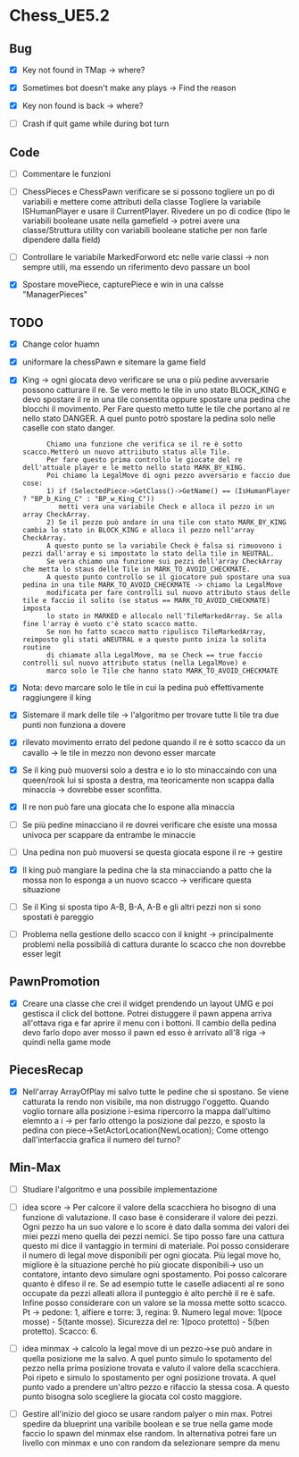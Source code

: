 # Chess_UE5.2

## Bug
- [x] Key not found in TMap -> where?
- [x] Sometimes bot doesn't make any plays -> Find the reason
- [x] Key non found is back -> where?
- [ ] Crash if quit game while during bot turn


## Code
- [ ] Commentare le funzioni
- [ ] ChessPieces e ChessPawn verificare se si possono togliere un po di variabili e mettere come attributi della classe
      Togliere la variabile ISHumanPlayer e usare il CurrentPlayer. Rivedere un po di codice (tipo le variabili booleane usate nella gamefield -> 
      potrei avere una classe/Struttura utility con variabili booleane statiche per non farle dipendere dalla field)
- [ ] Controllare le variabile MarkedForword etc nelle varie classi -> non sempre utili, ma essendo un riferimento devo passare un bool
- [x] Spostare movePiece, capturePiece e win in una calsse "ManagerPieces"


## TODO

- [x] Change color huamn
- [x] uniformare la chessPawn e sitemare la game field
- [x] King -> ogni giocata devo verificare se una o più pedine avversarie possono catturare il re. Se vero metto le tile in uno stato BLOCK_KING 
            e devo spostare il re in una tile consentita oppure spostare una pedina che blocchi il movimento. Per Fare questo metto tutte le tile 
            che portano al re nello stato DANGER. A quel punto potrò spostare la pedina solo nelle caselle con stato danger.

            Chiamo una funzione che verifica se il re è sotto scacco.Metterò un nuovo attriibuto status alle Tile.
            Per fare questo prima controllo le giocate del re dell'attuale player e le metto nello stato MARK_BY_KING. 
            Poi chiamo la LegalMove di ogni pezzo avversario e faccio due cose:
            1) if (SelectedPiece->GetClass()->GetName() == (IsHumanPlayer ? "BP_b_King_C" : "BP_w_King_C"))
               metti vera una variabile Check e alloca il pezzo in un array CheckArray.
            2) Se il pezzo può andare in una tile con stato MARK_BY_KING cambia lo stato in BLOCK_KING e alloca il pezzo nell'array CheckArray.
            A questo punto se la variabile Check è falsa si rimuovono i pezzi dall'array e si impostato lo stato della tile in NEUTRAL. 
            Se vera chiamo una funzione sui pezzi dell'array CheckArray che metta lo staus delle Tile in MARK_TO_AVOID_CHECKMATE.
            A questo punto controllo se il giocatore può spostare una sua pedina in una tile MARK_TO_AVOID_CHECKMATE -> chiamo la LegalMove 
            modificata per fare controlli sul nuovo attributo staus delle tile e faccio il solito (se status == MARK_TO_AVOID_CHECKMATE) imposta
            lo stato in MARKED e allocalo nell'TileMarkedArray. Se alla fine l'array è vuoto c'è stato scacco matto.
            Se non ho fatto scacco matto ripulisco TileMarkedArray, reimposto gli stati aNEUTRAL e a questo punto iniza la solita routine 
            di chiamate alla LegalMove, ma se Check == true faccio controlli sul nuovo attributo status (nella LegalMove) e 
            marco solo le Tile che hanno stato MARK_TO_AVOID_CHECKMATE

- [x] Nota: devo marcare solo le tile in cui la pedina può effettivamente raggiungere il king
- [x] Sistemare il mark delle tile -> l'algoritmo per trovare tutte li tile tra due punti non funziona a dovere
- [x] rilevato movimento errato del pedone quando il re è sotto scacco da un cavallo -> le tile in mezzo non devono esser marcate
- [x] Se il king può muoversi solo a destra e io lo sto minaccaindo con una queen/rook lui si sposta a destra, ma teoricamente non
      scappa dalla minaccia -> dovrebbe esser sconfitta.
- [x] Il re non può fare una giocata che lo espone alla minaccia
- [ ] Se più pedine minacciano il re dovrei verificare che esiste una mossa univoca per scappare da entrambe le minaccie
- [ ] Una pedina non può muoversi se questa giocata espone il re -> gestire
- [x] Il king può mangiare la pedina che la sta minacciando a patto che la mossa non lo esponga a un nuovo scacco -> verificare questa situazione
- [ ] Se il King si sposta tipo A-B, B-A, A-B e gli altri pezzi non si sono spostati è pareggio
- [ ] Problema nella gestione dello scacco con il knight -> principalmente problemi nella possibilià di cattura durante lo scacco 
                                                            che non dovrebbe esser legit


## PawnPromotion 
- [x] Creare una classe che crei il widget prendendo un layout UMG e poi gestisca il click del bottone.
      Potrei distuggere il pawn appena arriva all'ottava riga e far aprire il menu con i bottoni. 
      Il cambio della pedina devo farlo dopo aver mosso il pawn ed esso è arrivato all'8 riga -> quindi nella game mode



## PiecesRecap

- [x] Nell'array ArrayOfPlay mi salvo tutte le pedine che si spostano. Se viene catturata la rendo non visibile, ma non distruggo l'oggetto. 
      Quando voglio tornare alla posizione i-esima ripercorro la mappa dall'ultimo elemnto a i -> per farlo ottengo la posizione dal pezzo, e sposto
      la pedina con piece->SetActorLocation(NewLocation); 
      Come ottengo dall'interfaccia grafica il numero del turno?

## Min-Max

- [ ] Studiare l'algoritmo e una possibile implementazione
- [ ] idea score -> Per calcore il valore della scacchiera ho bisogno di una funzione di valutazione. Il caso base è considerare il valore dei pezzi.
                    Ogni pezzo ha un suo valore e lo score è dato dalla somma dei valori dei miei pezzi meno quella dei pezzi nemici.
                    Se tipo posso fare una cattura questo mi dice il vantaggio in termini di materiale. Poi posso considerare il numero di
                    legal move disponibili per ogni giocata. Più legal move ho, migliore è la situazione perchè ho più giocate disponibili-> uso un contatore, intanto devo simulare ogni spostamento.
                    Poi posso calcorare quanto è difeso il re. Se ad esempio tutte le caselle adiacenti al re sono occupate da pezzi alleati allora il punteggio è alto perchè il re è safe.
                    Infine posso considerare con un valore se la mossa mette sotto scacco.
      Pt          -> pedone: 1, alfiere e torre: 3, regina: 9. Numero legal move: 1(poce mosse) - 5(tante mosse). Sicurezza del re: 1(poco protetto) - 5(ben protetto). Scacco: 6.
      
- [ ] idea minmax -> calcolo la legal move di un pezzo->se può andare in quella posizione me la salvo. A quel punto simulo lo spotamento del pezzo nella prima posizione trovata
                     e valuto il valore della scacchiera. Poi ripeto e simulo lo spostamento per ogni posizione trovata. A quel punto vado a prendere un'altro pezzo e rifaccio la stessa cosa.
                     A questo punto bisogna solo scegliere la giocata col costo maggiore.
      
- [ ] Gestire all'inizio del gioco se usare random palyer o min max. Potrei spedire da blueprint una varibile boolean
      e se true nella game mode faccio lo spawn del minmax else random. In alternativa potrei fare un livello con minmax
      e uno con random da selezionare sempre da menu
